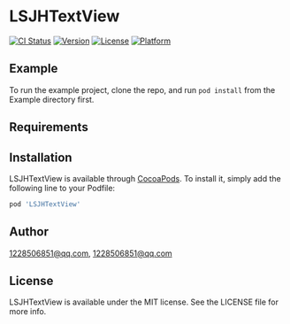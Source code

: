 # LSJHTextView

[![CI Status](https://img.shields.io/travis/1228506851@qq.com/LSJHTextView.svg?style=flat)](https://travis-ci.org/1228506851@qq.com/LSJHTextView)
[![Version](https://img.shields.io/cocoapods/v/LSJHTextView.svg?style=flat)](https://cocoapods.org/pods/LSJHTextView)
[![License](https://img.shields.io/cocoapods/l/LSJHTextView.svg?style=flat)](https://cocoapods.org/pods/LSJHTextView)
[![Platform](https://img.shields.io/cocoapods/p/LSJHTextView.svg?style=flat)](https://cocoapods.org/pods/LSJHTextView)

## Example

To run the example project, clone the repo, and run `pod install` from the Example directory first.

## Requirements

## Installation

LSJHTextView is available through [CocoaPods](https://cocoapods.org). To install
it, simply add the following line to your Podfile:

```ruby
pod 'LSJHTextView'
```

## Author

1228506851@qq.com, 1228506851@qq.com

## License

LSJHTextView is available under the MIT license. See the LICENSE file for more info.
